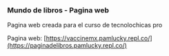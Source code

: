 ### Mundo de libros - Pagina web
Pagina web creada para el curso de tecnolochicas pro

Pagina web:  [https://vaccinemx.pamlucky.repl.co/](https://paginadelibros.pamlucky.repl.co/)

